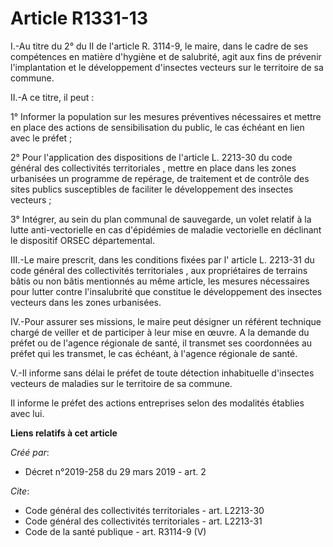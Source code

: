 # Article R1331-13

I.-Au titre du 2° du II de l'article R. 3114-9, le maire, dans le cadre de ses compétences en matière d'hygiène et de
salubrité, agit aux fins de prévenir l'implantation et le développement d'insectes vecteurs sur le territoire de sa commune. 

II.-A ce titre, il peut : 

1° Informer la population sur les mesures préventives nécessaires et mettre en place des actions de sensibilisation du
public, le cas échéant en lien avec le préfet ; 

2° Pour l'application des  dispositions de l'article L. 2213-30 du code général des collectivités territoriales , mettre en
place dans les zones urbanisées un programme de repérage, de traitement et de contrôle des sites publics susceptibles de
faciliter le développement des insectes vecteurs ; 

3° Intégrer, au sein du plan communal de sauvegarde, un volet relatif à la lutte anti-vectorielle en cas d'épidémies de
maladie vectorielle en déclinant le dispositif ORSEC départemental. 

III.-Le maire prescrit, dans les conditions fixées par l' article L. 2213-31 du code général des collectivités
territoriales , aux propriétaires de terrains bâtis ou non bâtis mentionnés au même article, les mesures nécessaires pour
lutter contre l'insalubrité que constitue le développement des insectes vecteurs dans les zones urbanisées. 

IV.-Pour assurer ses missions, le maire peut désigner un référent technique chargé de veiller et de participer à leur mise en
œuvre. A la demande du préfet ou de l'agence régionale de santé, il transmet ses coordonnées au préfet qui les transmet, le
cas échéant, à l'agence régionale de santé. 

V.-Il informe sans délai le préfet de toute détection inhabituelle d'insectes vecteurs de maladies sur le territoire de sa
commune. 

Il informe le préfet des actions entreprises selon des modalités établies avec lui.

**Liens relatifs à cet article**

_Créé par_:

  - Décret n°2019-258 du 29 mars 2019 - art. 2

_Cite_:

  - Code général des collectivités territoriales - art. L2213-30
  - Code général des collectivités territoriales - art. L2213-31
  - Code de la santé publique - art. R3114-9 (V)
